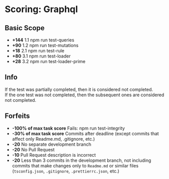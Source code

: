# Scoring: Graphql

## Basic Scope
- **+144** 1.1 npm run test-queries  
- **+90** 1.2 npm run test-mutations  
- **+18** 2.1 npm run test-rule  
- **+80** 3.1 npm run test-loader  
- **+28** 3.2 npm run test-loader-prime  

## Info  
If the test was partially completed, then it is considered not completed.  
If the one test was not completed, then the subsequent ones are considered not completed.  

## Forfeits
- **-100% of max task score** Fails: npm run test-integrity
- **-30% of max task score** Commits after deadline (except commits that affect only Readme.md, .gitignore, etc.)
- **-20** No separate development branch
- **-20** No Pull Request
- **-10** Pull Request description is incorrect
- **-20** Less than 3 commits in the development branch, not including commits that make changes only to `Readme.md` or similar files (`tsconfig.json`, `.gitignore`, `.prettierrc.json`, etc.)